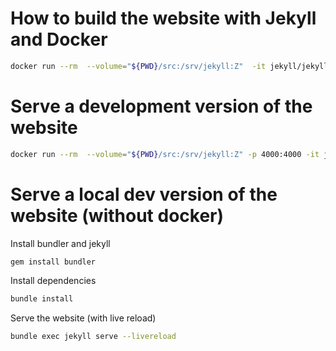 # How to build the website with Jekyll and Docker

```bash
docker run --rm  --volume="${PWD}/src:/srv/jekyll:Z"  -it jekyll/jekyll:3.8  jekyll build
```

# Serve a development version of the website

```bash
docker run --rm  --volume="${PWD}/src:/srv/jekyll:Z" -p 4000:4000 -it jekyll/jekyll:3.8  jekyll serve
```

# Serve a local dev version of the website (without docker)

Install bundler and jekyll

```bash
gem install bundler
```

Install dependencies

```bash
bundle install
```

Serve the website (with live reload)

```bash
bundle exec jekyll serve --livereload
```

